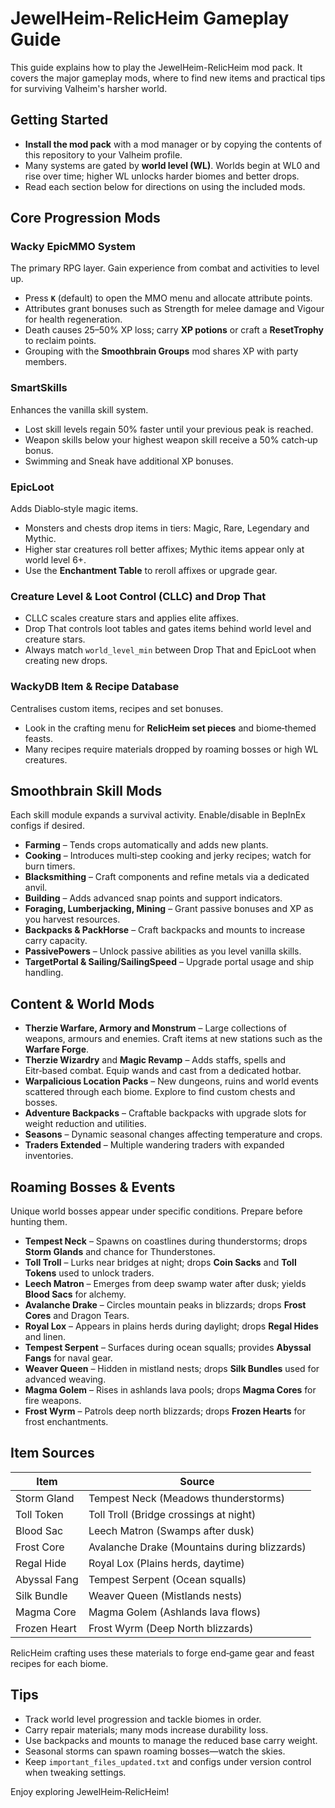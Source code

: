 # JewelHeim-RelicHeim Gameplay Guide

This guide explains how to play the JewelHeim-RelicHeim mod pack.  It covers the major gameplay mods, where to find new items and practical tips for surviving Valheim's harsher world.

## Getting Started
- **Install the mod pack** with a mod manager or by copying the contents of this repository to your Valheim profile.
- Many systems are gated by **world level (WL)**.  Worlds begin at WL0 and rise over time; higher WL unlocks harder biomes and better drops.
- Read each section below for directions on using the included mods.

## Core Progression Mods
### Wacky EpicMMO System
The primary RPG layer.  Gain experience from combat and activities to level up.
- Press **`K`** (default) to open the MMO menu and allocate attribute points.
- Attributes grant bonuses such as Strength for melee damage and Vigour for health regeneration.
- Death causes 25–50% XP loss; carry **XP potions** or craft a **ResetTrophy** to reclaim points.
- Grouping with the **Smoothbrain Groups** mod shares XP with party members.

### SmartSkills
Enhances the vanilla skill system.
- Lost skill levels regain 50% faster until your previous peak is reached.
- Weapon skills below your highest weapon skill receive a 50% catch‑up bonus.
- Swimming and Sneak have additional XP bonuses.

### EpicLoot
Adds Diablo‑style magic items.
- Monsters and chests drop items in tiers: Magic, Rare, Legendary and Mythic.
- Higher star creatures roll better affixes; Mythic items appear only at world level 6+.
- Use the **Enchantment Table** to reroll affixes or upgrade gear.

### Creature Level & Loot Control (CLLC) and Drop That
- CLLC scales creature stars and applies elite affixes.
- Drop That controls loot tables and gates items behind world level and creature stars.
- Always match `world_level_min` between Drop That and EpicLoot when creating new drops.

### WackyDB Item & Recipe Database
Centralises custom items, recipes and set bonuses.
- Look in the crafting menu for **RelicHeim set pieces** and biome‑themed feasts.
- Many recipes require materials dropped by roaming bosses or high WL creatures.

## Smoothbrain Skill Mods
Each skill module expands a survival activity.  Enable/disable in BepInEx configs if desired.
- **Farming** – Tends crops automatically and adds new plants.
- **Cooking** – Introduces multi‑step cooking and jerky recipes; watch for burn timers.
- **Blacksmithing** – Craft components and refine metals via a dedicated anvil.
- **Building** – Adds advanced snap points and support indicators.
- **Foraging, Lumberjacking, Mining** – Grant passive bonuses and XP as you harvest resources.
- **Backpacks & PackHorse** – Craft backpacks and mounts to increase carry capacity.
- **PassivePowers** – Unlock passive abilities as you level vanilla skills.
- **TargetPortal & Sailing/SailingSpeed** – Upgrade portal usage and ship handling.

## Content & World Mods
- **Therzie Warfare, Armory and Monstrum** – Large collections of weapons, armours and enemies.  Craft items at new stations such as the **Warfare Forge**.
- **Therzie Wizardry** and **Magic Revamp** – Adds staffs, spells and Eitr‑based combat.  Equip wands and cast from a dedicated hotbar.
- **Warpalicious Location Packs** – New dungeons, ruins and world events scattered through each biome.  Explore to find custom chests and bosses.
- **Adventure Backpacks** – Craftable backpacks with upgrade slots for weight reduction and utilities.
- **Seasons** – Dynamic seasonal changes affecting temperature and crops.
- **Traders Extended** – Multiple wandering traders with expanded inventories.

## Roaming Bosses & Events
Unique world bosses appear under specific conditions.  Prepare before hunting them.
- **Tempest Neck** – Spawns on coastlines during thunderstorms; drops **Storm Glands** and chance for Thunderstones.
- **Toll Troll** – Lurks near bridges at night; drops **Coin Sacks** and **Toll Tokens** used to unlock traders.
- **Leech Matron** – Emerges from deep swamp water after dusk; yields **Blood Sacs** for alchemy.
- **Avalanche Drake** – Circles mountain peaks in blizzards; drops **Frost Cores** and Dragon Tears.
- **Royal Lox** – Appears in plains herds during daylight; drops **Regal Hides** and linen.
- **Tempest Serpent** – Surfaces during ocean squalls; provides **Abyssal Fangs** for naval gear.
- **Weaver Queen** – Hidden in mistland nests; drops **Silk Bundles** used for advanced weaving.
- **Magma Golem** – Rises in ashlands lava pools; drops **Magma Cores** for fire weapons.
- **Frost Wyrm** – Patrols deep north blizzards; drops **Frozen Hearts** for frost enchantments.

## Item Sources
| Item | Source |
|------|-------|
| Storm Gland | Tempest Neck (Meadows thunderstorms) |
| Toll Token | Toll Troll (Bridge crossings at night) |
| Blood Sac | Leech Matron (Swamps after dusk) |
| Frost Core | Avalanche Drake (Mountains during blizzards) |
| Regal Hide | Royal Lox (Plains herds, daytime) |
| Abyssal Fang | Tempest Serpent (Ocean squalls) |
| Silk Bundle | Weaver Queen (Mistlands nests) |
| Magma Core | Magma Golem (Ashlands lava flows) |
| Frozen Heart | Frost Wyrm (Deep North blizzards) |

RelicHeim crafting uses these materials to forge end‑game gear and feast recipes for each biome.

## Tips
- Track world level progression and tackle biomes in order.
- Carry repair materials; many mods increase durability loss.
- Use backpacks and mounts to manage the reduced base carry weight.
- Seasonal storms can spawn roaming bosses—watch the skies.
- Keep `important_files_updated.txt` and configs under version control when tweaking settings.

Enjoy exploring JewelHeim‑RelicHeim!

